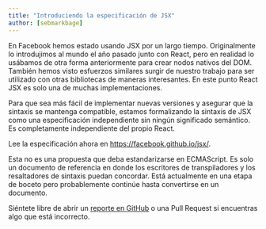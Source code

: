 ```yaml
---
title: "Introduciendo la especificación de JSX"
author: [sebmarkbage]
---
```


En Facebook hemos estado usando JSX por un largo tiempo. Originalmente lo introdujimos al mundo el año pasado junto con React, pero en realidad lo usábamos de otra forma anteriormente para crear nodos nativos del DOM. También hemos visto esfuerzos similares surgir de nuestro trabajo para ser utilizado con otras bibliotecas de maneras interesantes. En este punto React JSX es solo una de muchas implementaciones.

Para que sea más fácil de implementar nuevas versiones y asegurar que la sintaxis se mantenga compatible, estamos formalizando la sintaxis de JSX como una especificación independiente sin ningún significado semántico. Es completamente independiente del propio React.

Lee la especificación ahora en <https://facebook.github.io/jsx/>.

Esta no es una propuesta que deba estandarizarse en ECMAScript. Es solo un documento de referencia en donde los escritores de transpiladores y los resaltadores de sintaxis puedan concordar. Está actualmente en una etapa de boceto pero probablemente continúe hasta convertirse en un documento.

Siéntete libre de abrir un [reporte en GitHub](https://github.com/facebook/jsx/issues/new) o una Pull Request si encuentras algo que está incorrecto.